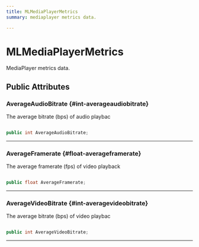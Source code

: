```yaml
---
title: MLMediaPlayerMetrics
summary: mediaplayer metrics data. 

---
```


# MLMediaPlayerMetrics




MediaPlayer metrics data.   





## Public Attributes

### AverageAudioBitrate {#int-averageaudiobitrate}

The average bitrate (bps) of audio playbac 

```csharp

public int AverageAudioBitrate;

```






-----------

### AverageFramerate {#float-averageframerate}

The average framerate (fps) of video playback 

```csharp

public float AverageFramerate;

```






-----------

### AverageVideoBitrate {#int-averagevideobitrate}

The average bitrate (bps) of video playbac 

```csharp

public int AverageVideoBitrate;

```






-----------


